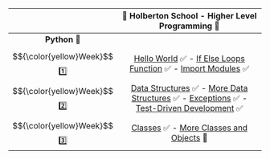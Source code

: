 |  | :dart: Holberton School  -  Higher Level Programming :dart:                    |
| :------: | :----------------------------------------------------------------------------------------------------------------------------------------------------------------------------------------------------------------------------------------------------------------------------------------------------------------------------------------------------------------------: |
| **Python** :snake: |    |
|  $${\color{yellow}Week}$$ :one: | [Hello World](https://github.com/vlldnt/holbertonschool-higher_level_programming/tree/main/python-hello_world) :white_check_mark: -  [If Else Loops Function](https://github.com/vlldnt/holbertonschool-higher_level_programming/tree/main/python-if_else_loops_functions) :white_check_mark:  - [Import Modules](https://github.com/vlldnt/holbertonschool-higher_level_programming/tree/main/python-import_modules) ✅   | 
|  $${\color{yellow}Week}$$ :two: | [Data Structures](https://github.com/vlldnt/holbertonschool-higher_level_programming/tree/main/python-data_structures) :white_check_mark: -  [More Data Structures](https://github.com/vlldnt/holbertonschool-higher_level_programming/tree/main/python-more_data_structures) :white_check_mark:  - [Exceptions](https://github.com/vlldnt/holbertonschool-higher_level_programming/tree/main/python-exceptions) :white_check_mark:  -  [Test-Driven Development](https://github.com/vlldnt/holbertonschool-higher_level_programming/tree/main/python-test_driven_development) :white_check_mark:  | 
|  $${\color{yellow}Week}$$ :three: | [Classes](https://github.com/vlldnt/holbertonschool-higher_level_programming/tree/main/python-classes) :white_check_mark: -  [More Classes and Objects](https://github.com/vlldnt/holbertonschool-higher_level_programming/tree/main/python-more_classes) :no_entry_sign:  | 